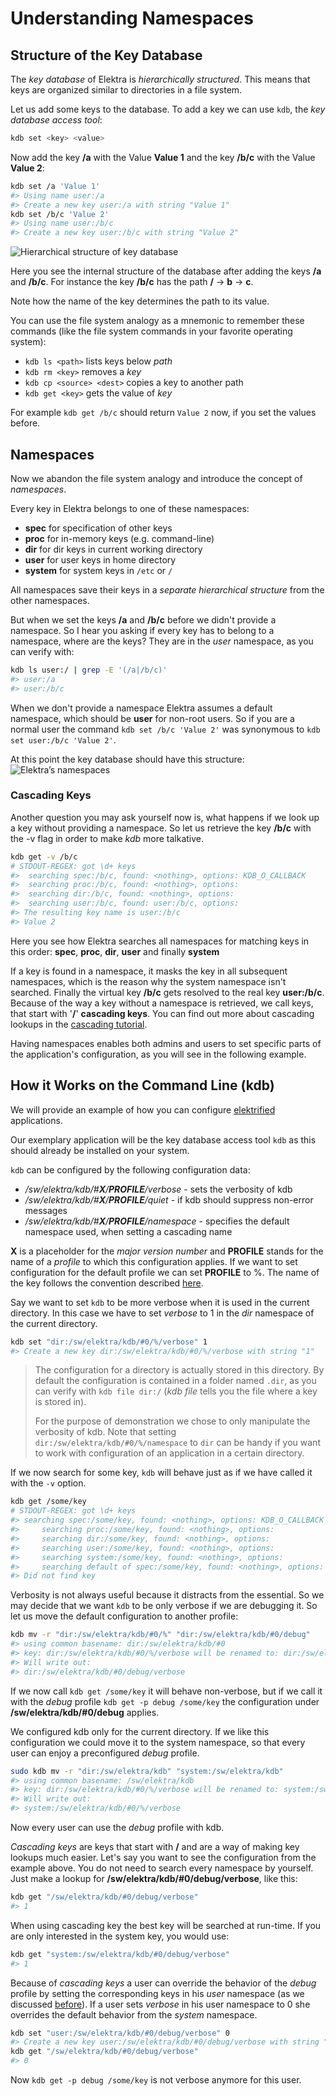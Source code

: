 # Understanding Namespaces

## Structure of the Key Database

The _key database_ of Elektra is _hierarchically structured_. This means that keys are organized similar to directories in a file system.

Let us add some keys to the database. To add a key we can use `kdb`, the _key database access tool_:

```sh
kdb set <key> <value>
```

Now add the key **/a** with the Value **Value 1** and the key **/b/c** with the Value **Value 2**:

```sh
kdb set /a 'Value 1'
#> Using name user:/a
#> Create a new key user:/a with string "Value 1"
kdb set /b/c 'Value 2'
#> Using name user:/b/c
#> Create a new key user:/b/c with string "Value 2"
```

<img src="https://cdn.rawgit.com/ElektraInitiative/libelektra/master/doc/images/tutorial_namespaces_hierarchy.svg" alt="Hierarchical structure of key database" />

Here you see the internal structure of the database after adding the keys **/a** and **/b/c**.
For instance the key **/b/c** has the path **/** -> **b** -> **c**.

Note how the name of the key determines the path to its value.

You can use the file system analogy as a mnemonic to remember these commands (like the file system commands in your favorite operating system):

- `kdb ls <path>`
  lists keys below _path_
- `kdb rm <key>`
  removes a _key_
- `kdb cp <source> <dest>`
  copies a key to another path
- `kdb get <key>`
  gets the value of _key_

For example `kdb get /b/c` should return `Value 2` now, if you set the values before.

## Namespaces

Now we abandon the file system analogy and introduce the concept of _namespaces_.

Every key in Elektra belongs to one of these namespaces:

- **spec** for specification of other keys
- **proc** for in-memory keys (e.g. command-line)
- **dir** for dir keys in current working directory
- **user** for user keys in home directory
- **system** for system keys in `/etc` or `/`

All namespaces save their keys in a _separate hierarchical structure_ from the other namespaces.

But when we set the keys **/a** and **/b/c** before we didn't provide a namespace.
So I hear you asking if every key has to belong to a namespace, where are the keys?
They are in the _user_ namespace, as you can verify with:

```sh
kdb ls user:/ | grep -E '(/a|/b/c)'
#> user:/a
#> user:/b/c
```

When we don't provide a namespace Elektra assumes a default namespace, which should be **user** for non-root users.
So if you are a normal user the command `kdb set /b/c 'Value 2'` was synonymous to `kdb set user:/b/c 'Value 2'`.

At this point the key database should have this structure:
<img src="https://cdn.rawgit.com/ElektraInitiative/libelektra/master/doc/images/tutorial_namespaces_namespaces.svg" alt="Elektra’s namespaces" />

### Cascading Keys

Another question you may ask yourself now is, what happens if we look up a key without providing a namespace. So let us retrieve the key **/b/c** with the -v flag in order to make _kdb_ more talkative.

```sh
kdb get -v /b/c
# STDOUT-REGEX: got \d+ keys
#>  searching spec:/b/c, found: <nothing>, options: KDB_O_CALLBACK
#>  searching proc:/b/c, found: <nothing>, options:
#>  searching dir:/b/c, found: <nothing>, options:
#>  searching user:/b/c, found: user:/b/c, options:
#> The resulting key name is user:/b/c
#> Value 2
```

Here you see how Elektra searches all namespaces for matching keys in this order:
**spec**, **proc**, **dir**, **user** and finally **system**

If a key is found in a namespace, it masks the key in all subsequent namespaces, which is the reason why the system namespace isn't searched. Finally the virtual key **/b/c** gets resolved to the real key **user:/b/c**.
Because of the way a key without a namespace is retrieved, we call keys, that start with '**/**' **cascading keys**.
You can find out more about cascading lookups in the [cascading tutorial](cascading.md).

Having namespaces enables both admins and users to set specific parts of the application's configuration, as you will see in the following example.

## How it Works on the Command Line (kdb)

We will provide an example of how you can configure [elektrified](/doc/help/elektra-glossary.md) applications.

Our exemplary application will be the key database access tool `kdb` as this should already be installed on your system.

`kdb` can be configured by the following configuration data:

- _/sw/elektra/kdb/#**X**/**PROFILE**/verbose_ - sets the verbosity of kdb
- _/sw/elektra/kdb/#**X**/**PROFILE**/quiet_ - if kdb should suppress non-error messages
- _/sw/elektra/kdb/#**X**/**PROFILE**/namespace_ - specifies the default namespace used, when setting a cascading name

**X** is a placeholder for the _major version number_ and **PROFILE** stands for the name of a _profile_ to which this configuration applies. If we want to set configuration for the default profile we can set **PROFILE** to %. The name of the key follows the convention described [here](/doc/help/elektra-key-names.md).

Say we want to set `kdb` to be more verbose when it is used in the current directory. In this case we have to set _verbose_ to 1 in the _dir_ namespace of the current directory.

```sh
kdb set "dir:/sw/elektra/kdb/#0/%/verbose" 1
#> Create a new key dir:/sw/elektra/kdb/#0/%/verbose with string "1"
```

> The configuration for a directory is actually stored in this directory.
> By default the configuration is contained in a folder named `.dir`, as you can verify with `kdb file dir:/` (_kdb file_ tells you the file where a key is stored in).
>
> For the purpose of demonstration we chose to only manipulate the verbosity of kdb.
> Note that setting `dir:/sw/elektra/kdb/#0/%/namespace` to `dir` can be handy if you want to work with configuration of an application in a certain directory.

If we now search for some key, `kdb` will behave just as if we have called it with the `-v` option.

```sh
kdb get /some/key
# STDOUT-REGEX: got \d+ keys
#> searching spec:/some/key, found: <nothing>, options: KDB_O_CALLBACK
#>     searching proc:/some/key, found: <nothing>, options:
#>     searching dir:/some/key, found: <nothing>, options:
#>     searching user:/some/key, found: <nothing>, options:
#>     searching system:/some/key, found: <nothing>, options:
#>     searching default of spec:/some/key, found: <nothing>, options: KDB_O_NOCASCADING
#> Did not find key
```

Verbosity is not always useful because it distracts from the essential.
So we may decide that we want `kdb` to be only verbose if we are debugging it.
So let us move the default configuration to another profile:

```sh
kdb mv -r "dir:/sw/elektra/kdb/#0/%" "dir:/sw/elektra/kdb/#0/debug"
#> using common basename: dir:/sw/elektra/kdb/#0
#> key: dir:/sw/elektra/kdb/#0/%/verbose will be renamed to: dir:/sw/elektra/kdb/#0/debug/verbose
#> Will write out:
#> dir:/sw/elektra/kdb/#0/debug/verbose
```

If we now call `kdb get /some/key` it will behave non-verbose, but if we call it with the _debug_ profile `kdb get -p debug /some/key` the configuration under **/sw/elektra/kdb/#0/debug** applies.

We configured kdb only for the current directory. If we like this configuration we could move it to the system namespace, so that every user can enjoy a preconfigured _debug_ profile.

```sh
sudo kdb mv -r "dir:/sw/elektra/kdb" "system:/sw/elektra/kdb"
#> using common basename: /sw/elektra/kdb
#> key: dir:/sw/elektra/kdb/#0/%/verbose will be renamed to: system:/sw/elektra/kdb/#0/%/verbose
#> Will write out:
#> system:/sw/elektra/kdb/#0/%/verbose
```

Now every user can use the _debug_ profile with kdb.

_Cascading keys_ are keys that start with **/** and are a way of making key lookups much easier.
Let's say you want to see the configuration from the example above.
You do not need to search every namespace by yourself.
Just make a lookup for **/sw/elektra/kdb/#0/debug/verbose**, like this:

```sh
kdb get "/sw/elektra/kdb/#0/debug/verbose"
#> 1
```

When using cascading key the best key will be searched at run-time.
If you are only interested in the system key, you would use:

```sh
kdb get "system:/sw/elektra/kdb/#0/debug/verbose"
#> 1
```

Because of _cascading keys_ a user can override the behavior of the _debug_ profile by setting the corresponding keys in his _user_ namespace
(as we discussed [before](#cascading-keys)).
If a user sets _verbose_ in his user namespace to 0 she overrides the default behavior from the _system_ namespace.

```sh
kdb set "user:/sw/elektra/kdb/#0/debug/verbose" 0
#> Create a new key user:/sw/elektra/kdb/#0/debug/verbose with string "0"
kdb get "/sw/elektra/kdb/#0/debug/verbose"
#> 0
```

Now `kdb get -p debug /some/key` is not verbose anymore for this user.
